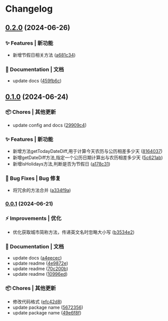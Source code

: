 # Changelog

## [0.2.0](https://github.com/hacxy/chinese-kits/compare/v0.1.0...v0.2.0) (2024-06-26)


### ✨ Features | 新功能

* 新增节假日相关方法 ([a681c34](https://github.com/hacxy/chinese-kits/commit/a681c346e928509daa8553fdd260fd31fe2b30cc))


### 📝 Documentation | 文档

* update docs ([459fb6c](https://github.com/hacxy/chinese-kits/commit/459fb6cd47bfa41d1607e6453c4c5c62947fd541))

## [0.1.0](https://github.com/hacxy/chinese-kits/compare/v0.0.1...v0.1.0) (2024-06-24)


### 📦 Chores | 其他更新

* update config and docs ([29909c4](https://github.com/hacxy/chinese-kits/commit/29909c4ad8eb6617724f792e718a234cb4c5c5b7))


### ✨ Features | 新功能

* 新增方法getTodayDateDiff,用于计算今天农历与公历相差多少天 ([8164037](https://github.com/hacxy/chinese-kits/commit/81640371fe3eda2dd06dfaa6ae4bdc7f399242c2))
* 新增getDateDiff方法,指定一个公历日期计算出与农历相差多少天 ([5c621ab](https://github.com/hacxy/chinese-kits/commit/5c621ab0a6cec1eb5e94454c7b7c22a7620aec4b))
* 新增isHolidays方法,判断是否为节假日 ([a178c31](https://github.com/hacxy/chinese-kits/commit/a178c31fd24c25fd32d757bec4b6cd200bee6856))


### 🐛 Bug Fixes | Bug 修复

* 将冗余的方法合并 ([a334f9a](https://github.com/hacxy/chinese-kits/commit/a334f9a335106e2144c7ec37c5c9d1bd957e0233))

### [0.0.1](https://github.com/hacxy/chinese-kits/compare/v1.1.2...v0.0.1) (2024-06-21)

### ⚡ Improvements | 优化

- 优化获取城市简称方法，传递英文名时忽略大小写 ([b3534e2](https://github.com/hacxy/chinese-kits/commit/b3534e2de0875ebe77524d596c21a3fc2465533d))

### 📝 Documentation | 文档

- update docs ([a4eecec](https://github.com/hacxy/chinese-kits/commit/a4eececeb1aab6545e4a0be71bf95e58fe061ae7))
- update readme ([4e9872e](https://github.com/hacxy/chinese-kits/commit/4e9872e18c564163d5353b6a33d4fdf099c62c82))
- update readme ([70c200b](https://github.com/hacxy/chinese-kits/commit/70c200bf8cab094f8797ede34d60fdb54d34b00a))
- update readme ([10996ed](https://github.com/hacxy/chinese-kits/commit/10996ed487660b44fdd2d22aad97b0eba041a2dd))

### 📦 Chores | 其他更新

- 修改代码格式 ([efc42d8](https://github.com/hacxy/chinese-kits/commit/efc42d8b553e277186b962b1d5d298d7f4929866))
- update package name ([5672356](https://github.com/hacxy/chinese-kits/commit/567235686d8b3eea510755f8c2dc65abd2734861))
- update package name ([49e6f8f](https://github.com/hacxy/chinese-kits/commit/49e6f8f01f8481c0a00e21902b1dd967b6160bdd))